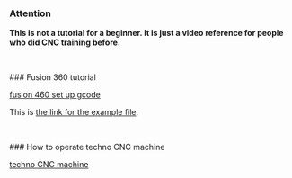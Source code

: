 ### Attention

**This is not a tutorial for a beginner. It is just a video reference for people who did CNC training before.**
<p>&nbsp;</p>
### Fusion 360 tutorial

[fusion 460 set up gcode](https://vimeo.com/700057030)

This is [the link for the example file](a360.co/3M9baOj).
<p>&nbsp;</p>
### How to operate techno CNC machine

[techno CNC machine](https://vimeo.com/700674836)